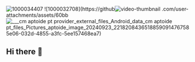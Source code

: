 ![1000034407](https://github.com/user-attachments/assets/5b4dce37-0d8f-491d-9357-f73423bee81c)
![1000032708](https://github![video-thumbnail](https://github.com/user-attachments/assets/b50a2058-3361-4add-83ce-2064c6c865b7)
.com/user-attachments/assets/60bb![___cm aptoide pt provider_external_files_Android_data_cm aptoide pt_files_Pictures_aptoide_image_20240923_2218208436518859091476758](https://github.com/user-attachments/assets/2fe36872-10f6-4618-b114-833711213fd0)
5e06-032d-4855-a3fc-5ee157468ea7)
## Hi there 👋

<!--
**Judopark/Judopark** is a ✨ _special_ ✨ repository because its `README.md` (this file) appears on your GitHub profile.

Here are some ideas to get you started:

- 🔭 I’m currently working on ...
- 🌱 I’m currently learning ...
- 👯 I’m looking to collaborate on ...
- 🤔 I’m looking for help with ...
- 💬 Ask me about ...
- 📫 How to reach me: ...
- 😄 Pronouns: ...
- ⚡ Fun fact: ...
-->
